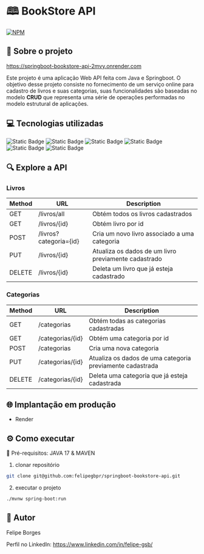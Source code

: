 # 🕮 BookStore API
[![NPM](https://img.shields.io/npm/l/react)](https://github.com/felipegbpr/springboot-bookstore-api/blob/main/LICENSE)

## 📃 Sobre o projeto 

https://springboot-bookstore-api-2mvy.onrender.com

Este projeto é uma aplicação Web API feita com Java e Springboot. O objetivo desse projeto consiste no fornecimento de um serviço online para cadastro de livros e suas categorias, 
suas funcionalidades são baseadas no modelo **CRUD** que representa uma série de operações performadas no modelo estrutural de aplicações. 

## 💻 Tecnologias utilizadas
![Static Badge](https://img.shields.io/badge/JAVA-lang?style=for-the-badge&logo=java&logoSize=amg&color=black)
![Static Badge](https://img.shields.io/badge/Spring_Boot-framework?style=for-the-badge&logo=spring&logoSize=amg&color=black) 
![Static Badge](https://img.shields.io/badge/Maven-lib?style=for-the-badge&logo=maven&logoSize=amg&color=black)
![Static Badge](https://img.shields.io/badge/MySQL-database?style=for-the-badge&logo=mysql&logoSize=amg&color=black)
![Static Badge](https://img.shields.io/badge/H2_DATABASE-database?style=for-the-badge&logo=h2database&logoSize=amg&color=black)
![Static Badge](https://img.shields.io/badge/JPA_%2F_HIBERNATE-ORM?style=for-the-badge&logo=hibernate&logoColor=yellow&color=black)





## 🔍 Explore a API
### Livros
| Method  | URL   | Description |
|---|---|---|
| GET  | /livros/all  |  Obtém todos os livros cadastrados |   |   |
| GET |  /livros/{id} |  Obtém livro por id |   |   |
| POST  |  /livros?categoria={id} |  Cria um novo livro associado a uma categoria |   |   |
| PUT  |  /livros/{id} |  Atualiza os dados de um livro previamente cadastrado |   |   |
| DELETE | /livros/{id} | Deleta um livro que já esteja cadastrado | | |

### Categorias
| Method  | URL   | Description |
|---|---|---|
| GET  | /categorias  |  Obtém todas as categorias cadastradas |   |   |
| GET |  /categorias/{id} |  Obtém uma categoria por id |   |   |
| POST  |  /categorias |  Cria uma nova categoria |   |   |
| PUT  |  /categorias/{id} |  Atualiza os dados de uma categoria previamente cadastrada |   |   |
| DELETE | /categorias/{id} | Deleta uma categoria que já esteja cadastrada | | |

## 🌐 Implantação em produção
- Render

## ⚙️ Como executar
🚩 Pré-requisitos: JAVA 17 & MAVEN

1. clonar repositório
```bash
git clone git@github.com:felipegbpr/springboot-bookstore-api.git      
```
2. executar o projeto
```bash
./mvnw spring-boot:run   
```
   
## 👔 Autor

Felipe Borges

Perfil no LinkedIn: https://www.linkedin.com/in/felipe-gsb/
